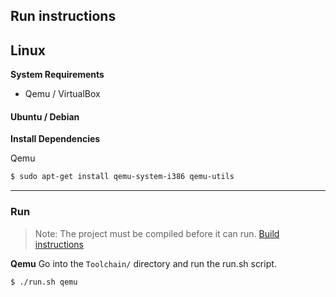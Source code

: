 ## Run instructions

## Linux

**System Requirements**
* Qemu / VirtualBox

#### Ubuntu / Debian

**Install Dependencies**

Qemu

```bash
$ sudo apt-get install qemu-system-i386 qemu-utils
```

---

### Run

> Note: The project must be compiled before it can run.
> [Build instructions](https://github.com/Chaika9/qliphaos-dev/blob/master/Documentation/Instructions/Build.md)

**Qemu**
Go into the `Toolchain/` directory and run the run.sh script.

```bash
$ ./run.sh qemu
```